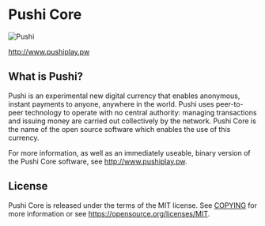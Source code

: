 Pushi Core
==========

![Pushi](https://github.com/pushiplay/pushi/raw/master/src/qt/res/icons/bitcoin.png "Polis")

http://www.pushiplay.pw


What is Pushi?
----------------

Pushi is an experimental new digital currency that enables anonymous, instant
payments to anyone, anywhere in the world. Pushi uses peer-to-peer technology
to operate with no central authority: managing transactions and issuing money
are carried out collectively by the network. Pushi Core is the name of the open
source software which enables the use of this currency.

For more information, as well as an immediately useable, binary version of
the Pushi Core software, see http://www.pushiplay.pw.


License
-------

Pushi Core is released under the terms of the MIT license. See [COPYING](COPYING) for more
information or see https://opensource.org/licenses/MIT.

